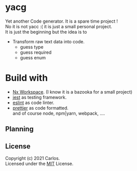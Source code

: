 # yacg
Yet another Code generator. It is a spare time project !    
No it is not yacc :( it is just a small personal project.  
It is just the beginning but the idea is to
- Transform raw text data into code.
  - guess type  
  - guess required
  - guess enum

# Build with
  - [Nx Workspace](https://nx.dev). (I know it is a bazooka for a small project)
  - [jest](https://jestjs.io/) as testing framework.
  - [eslint](https://eslint.org/) as code linter.
  - [prettier](https://prettier.io/) as code formatted.    
and of course node, npm|yarn, webpack, ....

## Planning


## License
Copyright (c) 2021 Carlos.<br>
Licensed under the [MIT](https://opensource.org/licenses/MIT) License.
